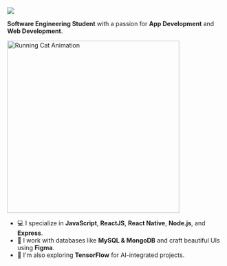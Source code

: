 <img src="https://readme-typing-svg.herokuapp.com?font=Fira+Code&pause=1000&color=FFC0CB&center=true&vCenter=true&width=435&lines=Connecting+to+My+Github+........." />

 **Software Engineering Student** with a passion for **App Development** and **Web Development**.  
<p align="left">
  <img src="https://i.pinimg.com/originals/a9/68/27/a96827aa75c09ba6c6dcf38b8f6daa90.gif" width="400" alt="Running Cat Animation">
</p>


- 💻 I specialize in **JavaScript**, **ReactJS**, **React Native**, **Node.js**, and **Express**.
- 📂 I work with databases like **MySQL & MongoDB** and craft beautiful UIs using **Figma**.
- 🌱 I'm also exploring **TensorFlow** for AI-integrated projects.

